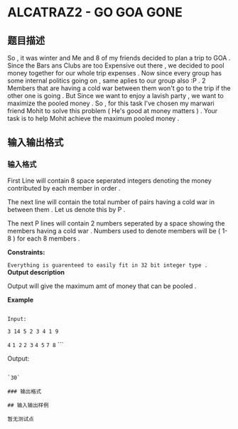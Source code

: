 # ALCATRAZ2 - GO GOA GONE

## 题目描述

So , it was winter and Me and 8 of my friends decided to plan a trip to GOA . Since the Bars ans Clubs are too Expensive out there , we decided to pool money together for our whole trip expenses . Now since every group has some internal politics going on , same aplies to our group also :P . 2 Members that are having a cold war between them won't go to the trip if the other one is going . But Since we want to enjoy a lavish party , we want to maximize the pooled money . So , for this task I've chosen my marwari friend Mohit to solve this problem ( He's good at money matters ) . Your task is to help Mohit achieve the maximum pooled money .

## 输入输出格式

### 输入格式

First Line will contain 8 space seperated integers denoting the money contributed by each member in order .

The next line will contain the total number of pairs having a cold war in between them . Let us denote this by P .

The next P lines will contain 2 numbers seperated by a space showing the members having a cold war . Numbers used to denote members will be ( 1-8 ) for each 8 members .

**Constraints:**

`Everything is guarenteed to easily fit in 32 bit integer type . `**Output description**

Output will give the maximum amt of money that can be pooled .

**Example**

```

Input: 

3 14 5 2 3 4 1 9

```

`4` `1 2` `2 3` `4 5` `7 8` ```

Output:

```

`30`

### 输出格式

## 输入输出样例

暂无测试点

